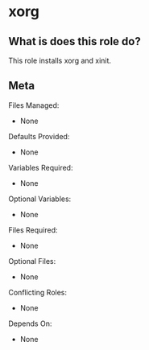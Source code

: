 xorg
====


What is does this role do?
--------------------------

This role installs xorg and xinit.


Meta
----

Files Managed:
  * None

Defaults Provided:
  * None

Variables Required:
  * None

Optional Variables:
  * None

Files Required:
  * None

Optional Files:
  * None

Conflicting Roles:
  * None

Depends On:
  * None
